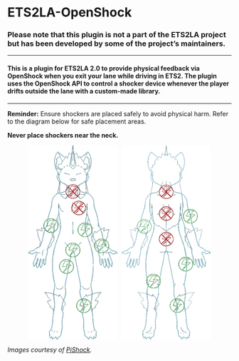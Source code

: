 # ETS2LA-OpenShock

### Please note that this plugin is not a part of the ETS2LA project but has been developed by some of the project’s maintainers.

---

#### This is a plugin for ETS2LA 2.0 to provide physical feedback via OpenShock when you exit your lane while driving in ETS2. The plugin uses the OpenShock API to control a shocker device whenever the player drifts outside the lane with a custom-made library.

---

**Reminder:** Ensure shockers are placed safely to avoid physical harm. Refer to the diagram below for safe placement areas. 

**Never place shockers near the neck.**


<div style="display: flex; justify-content: center;">
    <img src="https://github.com/Cloud-121/ETS2LA-OpenShock/blob/main/assets/safety-front.png" alt="Safety Front" width="200" style="margin-right: 10px;"/>
    <img src="https://github.com/Cloud-121/ETS2LA-OpenShock/blob/main/assets/safety-back.png" alt="Safety Back" width="200"/>
</div>

*Images courtesy of [PiShock](https://pishock.com/#/).*
